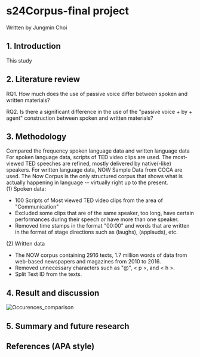 # s24Corpus-final project

Written by Jungmin Choi 

## 1. Introduction
This study 
## 2. Literature review

RQ1. How much does the use of passive voice differ between spoken and written materials?

RQ2. Is there a significant difference in the use of the "passive voice + by + agent" construction between spoken and written materials?
## 3. Methodology
Compared the frequency spoken language data and written language data
For spoken language data, scripts of TED video clips are used. The most-viewed TED speeches are refined, mostly delivered by native(-like) speakers. 
For written language data, NOW Sample Data from COCA are used. The Now Corpus is the only structured corpus that shows what is actually happening in language -- virtually right up to the present.  
(1) Spoken data: 
+ 100 Scripts of Most viewed TED video clips from the area of "Communication"
+ Excluded some clips that are of the same speaker, too long, have certain performances during their speech or have more than one speaker.
+ Removed time stamps in the format "00:00" and words that are written in the format of stage directions such as (laughs), (applauds), etc.

(2) Written data
+ The NOW corpus containing 2916 texts, 1.7 million words of data from web-based newspapers and magazines from 2010 to 2016.
+ Removed unnecessary characters such as "@", < p >, and < h >.
+ Split Text ID from the texts. 
## 4. Result and discussion
![Occurences_comparison](https://github.com/sundaybest3/s24Corpus-final/assets/163014658/2c6c2dae-2d82-4156-b97b-3ef115c231e7)





## 5. Summary and future research

## References (APA style) 
